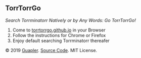 TorrTorrGo
---

*Search Torrminatorr Natively or by Any Words: Go TorrTorrGo!*

1. Come to [torrtorrgo.github.io](https://torrtorrgo.github.io) in your Browser
2. Follow the instructions for Chrome or Firefox
3. Enjoy default searching Torrminatorr thereafer

© 2019 [Guapler](https://web.archive.org/web/20190530061854/https://guapler.wordpress.com/). [Source Code](https://github.com/torrtorrgo/torrtorrgo.github.io/archive/master.zip). MIT License.
